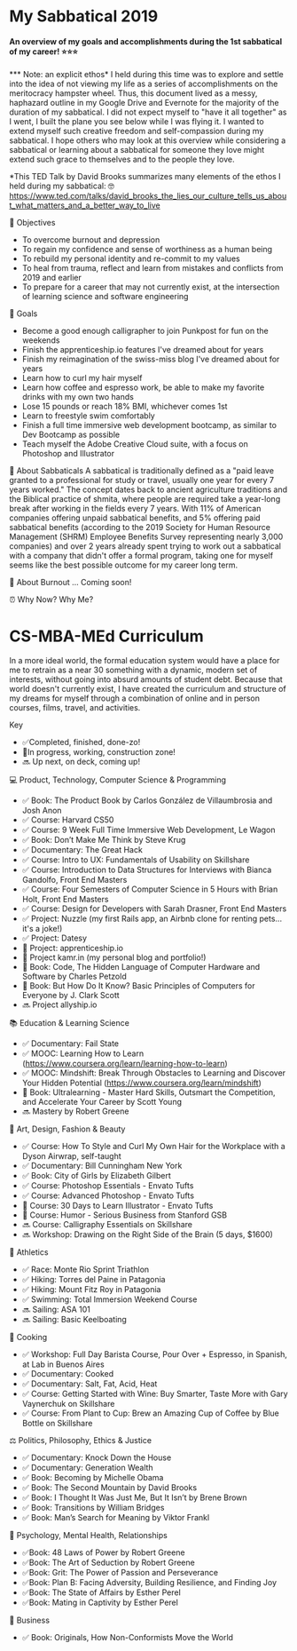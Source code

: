 # My Sabbatical 2019
#### An overview of my goals and accomplishments during the 1st sabbatical of my career! ⭐⭐⭐

*** Note: an explicit ethos* I held during this time was to explore and settle into the idea of not viewing my life as a series of accomplishments on the meritocracy hampster wheel. Thus, this document lived as a messy, haphazard outline in my Google Drive and Evernote for the majority of the duration of my sabbatical. I did not expect myself to "have it all together" as I went, I built the plane you see below while I was flying it. I wanted to extend myself such creative freedom and self-compassion during my sabbatical. I hope others who may look at this overview while considering a sabbatical or learning about a sabbatical for someone they love might extend such grace to themselves and to the people they love.

*This TED Talk by David Brooks summarizes many elements of the ethos I held during my sabbatical: 🤓 https://www.ted.com/talks/david_brooks_the_lies_our_culture_tells_us_about_what_matters_and_a_better_way_to_live

🔎 Objectives
- To overcome burnout and depression 
- To regain my confidence and sense of worthiness as a human being
- To rebuild my personal identity and re-commit to my values 
- To heal from trauma, reflect and learn from mistakes and conflicts from 2019 and earlier
- To prepare for a career that may not currently exist, at the intersection of learning science and software engineering 

🥅 Goals
- Become a good enough calligrapher to join Punkpost for fun on the weekends
- Finish the apprenticeship.io features I've dreamed about for years
- Finish my reimagination of the swiss-miss blog I've dreamed about for years
- Learn how to curl my hair myself 
- Learn how coffee and espresso work, be able to make my favorite drinks with my own two hands
- Lose 15 pounds or reach 18% BMI, whichever comes 1st 
- Learn to freestyle swim comfortably 
- Finish a full time immersive web development bootcamp, as similar to Dev Bootcamp as possible
- Teach myself the Adobe Creative Cloud suite, with a focus on Photoshop and Illustrator

📝 About Sabbaticals
A sabbatical is traditionally defined as a "paid leave granted to a professional for study or travel, usually one year for every 7 years worked." The concept dates back to ancient agriculture traditions and the Biblical practice of shmita, where people are required take a year-long break after working in the fields every 7 years. With 11% of American companies offering unpaid sabbatical benefits, and 5% offering paid sabbatical benefits (according to the 2019 Society for Human Resource Management (SHRM) Employee Benefits Survey representing nearly 3,000 companies) and over 2 years already spent trying to work out a sabbatical with a company that didn't offer a formal program, taking one for myself seems like the best possible outcome for my career long term. 

🧯 About Burnout
... Coming soon!

⏰ Why Now? Why Me? 


# CS-MBA-MEd Curriculum
In a more ideal world, the formal education system would have a place for me to retrain as a near 30 something with a dynamic, modern set of interests, without going into absurd amounts of student debt. Because that world doesn't currently exist, I have created the curriculum and structure of my dreams for myself through a combination of online and in person courses, films, travel, and activities. 

Key 
- ✅Completed, finished, done-zo! 
- 🚧In progress, working, construction zone! 
- 🔜 Up next, on deck, coming up!

💻 Product, Technology, Computer Science & Programming
- ✅ Book: The Product Book by Carlos González de Villaumbrosia and Josh Anon
- ✅ Course: Harvard CS50 
- ✅ Course: 9 Week Full Time Immersive Web Development, Le Wagon 
- ✅ Book: Don’t Make Me Think by Steve Krug
- ✅ Documentary: The Great Hack
- ✅ Course: Intro to UX: Fundamentals of Usability on Skillshare
- ✅ Course: Introduction to Data Structures for Interviews with Bianca Gandolfo, Front End Masters 
- ✅ Course: Four Semesters of Computer Science in 5 Hours with Brian Holt, Front End Masters 
- ✅ Course: Design for Developers with Sarah Drasner, Front End Masters 
- ✅ Project: Nuzzle (my first Rails app, an Airbnb clone for renting pets... it's a joke!)
- ✅ Project: Datesy
- 🚧 Project: apprenticeship.io
- 🚧 Project kamr.in (my personal blog and portfolio!)
- 🚧 Book: Code, The Hidden Language of Computer Hardware and Software by Charles Petzold
- 🚧 Book: But How Do It Know? Basic Principles of Computers for Everyone by J. Clark Scott
- 🔜 Project allyship.io 

📚 Education & Learning Science
- ✅ Documentary: Fail State
- ✅ MOOC: Learning How to Learn (https://www.coursera.org/learn/learning-how-to-learn) 
- ✅ MOOC: Mindshift: Break Through Obstacles to Learning and Discover Your Hidden Potential (https://www.coursera.org/learn/mindshift)
- 🚧 Book: Ultralearning - Master Hard Skills, Outsmart the Competition, and Accelerate Your Career by Scott Young
- 🔜 Mastery by Robert Greene

🎨 Art, Design, Fashion & Beauty
- ✅ Course: How To Style and Curl My Own Hair for the Workplace with a Dyson Airwrap, self-taught
- ✅ Documentary: Bill Cunningham New York
- ✅ Book: City of Girls by Elizabeth Gilbert
- ✅ Course: Photoshop Essentials - Envato Tufts
- ✅ Course: Advanced Photoshop - Envato Tufts 
- 🚧 Course: 30 Days to Learn Illustrator - Envato Tufts 
- 🚧 Course: Humor - Serious Business from Stanford GSB
- 🔜 Course: Calligraphy Essentials on Skillshare
- 🔜 Workshop: Drawing on the Right Side of the Brain (5 days, $1600)

👟 Athletics
- ✅ Race: Monte Rio Sprint Triathlon
- ✅ Hiking: Torres del Paine in Patagonia
- ✅ Hiking: Mount Fitz Roy in Patagonia 
- ✅ Swimming: Total Immersion Weekend Course
- 🔜 Sailing: ASA 101 
- 🔜 Sailing: Basic Keelboating 

🍳 Cooking 
- ✅ Workshop: Full Day Barista Course, Pour Over + Espresso, in Spanish, at Lab in Buenos Aires 
- ✅ Documentary: Cooked
- ✅ Documentary: Salt, Fat, Acid, Heat 
- ✅ Course: Getting Started with Wine: Buy Smarter, Taste More with Gary Vaynerchuk on Skillshare
- ✅ Course: From Plant to Cup: Brew an Amazing Cup of Coffee by Blue Bottle on Skillshare

⚖️ Politics, Philosophy, Ethics & Justice
- ✅ Documentary: Knock Down the House 
- ✅ Documentary: Generation Wealth
- ✅ Book: Becoming by Michelle Obama
- ✅ Book: The Second Mountain by David Brooks 
- ✅ Book: I Thought It Was Just Me, But It Isn’t by Brene Brown
- ✅ Book: Transitions by William Bridges 
- ✅ Book: Man’s Search for Meaning by Viktor Frankl 

🧬 Psychology, Mental Health, Relationships
- ✅Book: 48 Laws of Power by Robert Greene 
- ✅Book: The Art of Seduction by Robert Greene 
- ✅Book: Grit: The Power of Passion and Perseverance 
- ✅Book: Plan B: Facing Adversity, Building Resilience, and Finding Joy 
- ✅Book: The State of Affairs by Esther Perel 
- ✅Book: Mating in Captivity by Esther Perel 

💸 Business
- ✅ Book: Originals, How Non-Conformists Move the World 
